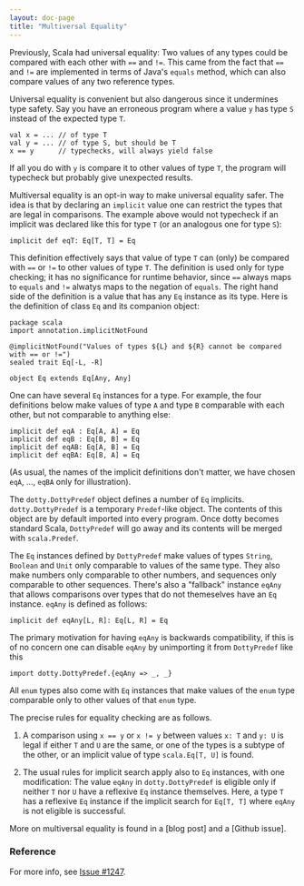 ```yaml
---
layout: doc-page
title: "Multiversal Equality"
---
```


Previously, Scala had universal equality: Two values of any types
could be compared with each other with `==` and `!=`. This came from
the fact that `==` and `!=` are implemented in terms of Java's
`equals` method, which can also compare values of any two reference
types.

Universal equality is convenient but also dangerous since it
undermines type safety. Say you have an erroneous program where
a value `y` has type `S` instead of the expected type `T`.

    val x = ... // of type T
    val y = ... // of type S, but should be T
    x == y      // typechecks, will always yield false

If all you do with `y` is compare it to other values of type `T`, the program will
typecheck but probably give unexpected results.

Multiversal equality is an opt-in way to make universal equality
safer. The idea is that by declaring an `implicit` value one can
restrict the types that are legal in comparisons. The example above
would not typecheck if an implicit was declared like this for type `T`
(or an analogous one for type `S`):

    implicit def eqT: Eq[T, T] = Eq

This definition effectively says that value of type `T` can (only) be
compared with `==` or `!=` to other values of type `T`. The definition
is used only for type checking; it has no significance for runtime
behavior, since `==` always maps to `equals` and `!=` alwatys maps to
the negation of `equals`. The right hand side of the definition is a value
that has any `Eq` instance as its type. Here is the definition of class
`Eq` and its companion object:

    package scala
    import annotation.implicitNotFound

    @implicitNotFound("Values of types ${L} and ${R} cannot be compared with == or !=")
    sealed trait Eq[-L, -R]

    object Eq extends Eq[Any, Any]

One can have several `Eq` instances for a type. For example, the four
definitions below make values of type `A` and type `B` comparable with
each other, but not comparable to anything else:

    implicit def eqA : Eq[A, A] = Eq
    implicit def eqB : Eq[B, B] = Eq
    implicit def eqAB: Eq[A, B] = Eq
    implicit def eqBA: Eq[B, A] = Eq

(As usual, the names of the implicit definitions don't matter, we have
chosen `eqA`, ..., `eqBA` only for illustration).

The `dotty.DottyPredef` object defines a number of `Eq`
implicits. `dotty.DottyPredef` is a temporary `Predef`-like object.
The contents of this object are by default imported into every
program. Once dotty becomes standard Scala, `DottyPredef` will go away
and its contents will be merged with `scala.Predef`.

The `Eq` instances defined by `DottyPredef` make values of types
`String`, `Boolean` and `Unit` only comparable to values of the same
type. They also make numbers only comparable to other numbers, and
sequences only comparable to other sequences. There's also a
"fallback" instance `eqAny` that allows comparisons over types that do
not themeselves have an `Eq` instance.  `eqAny` is defined as follows:

    implicit def eqAny[L, R]: Eq[L, R] = Eq

The primary motivation for having `eqAny` is backwards compatibility,
if this is of no concern one can disable `eqAny` by unimporting it
from `DottyPredef` like this

    import dotty.DottyPredef.{eqAny => _, _}

All `enum` types also come with `Eq` instances that make values of the
`enum` type comparable only to other values of that `enum` type.

The precise rules for equality checking are as follows.

 1. A comparison using `x == y` or `x != y` between values `x: T` and `y: U`
    is legal if either `T` and `U` are the same, or one of the types is a subtype
    of the other, or an implicit value of type `scala.Eq[T, U]` is found.

 2. The usual rules for implicit search apply also to `Eq` instances,
    with one modification: The value `eqAny` in `dotty.DottyPredef` is
    eligible only if neither `T` nor `U` have a reflexive `Eq`
    instance themselves. Here, a type `T` has a reflexive `Eq`
    instance if the implicit search for `Eq[T, T]` where `eqAny` is
    not eligible is successful.

More on multiversal equality is found in a [blog post]
and a [Github issue].

### Reference

For more info, see [Issue #1247](https://github.com/lampepfl/dotty/issues/1247).